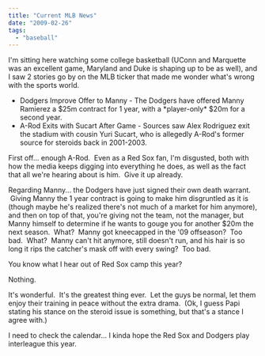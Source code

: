 ```yaml
---
title: "Current MLB News"
date: "2009-02-26"
tags:
  - "baseball"
---
```


I'm sitting here watching some college basketball (UConn and Marquette was an excellent game, Maryland and Duke is shaping up to be as well), and I saw 2 stories go by on the MLB ticker that made me wonder what's wrong with the sports world.

- Dodgers Improve Offer to Manny - The Dodgers have offered Manny Ramierez a $25m contract for 1 year, with a \*player-only\* $20m for a second year.
- A-Rod Exits with Sucart After Game - Sources saw Alex Rodriguez exit the stadium with cousin Yuri Sucart, who is allegedly A-Rod's former source for steroids back in 2001-2003.

First off... enough A-Rod.  Even as a Red Sox fan, I'm disgusted, both with how the media keeps digging into everything he does, as well as the fact that all we're hearing about is him.  Give it up already.

Regarding Manny... the Dodgers have just signed their own death warrant.  Giving Manny the 1 year contract is going to make him disgruntled as it is (though maybe he's realized there's not much of a market for him anymore), and then on top of that, you're giving not the team, not the manager, but Manny himself to determine if he wants to gouge you for another $20m the next season.  What?  Manny got kneecapped in the '09 offseason?  Too bad.  What?  Manny can't hit anymore, still doesn't run, and his hair is so long it rips the catcher's mask off with every swing?  Too bad.

You know what I hear out of Red Sox camp this year?

Nothing.

It's wonderful.  It's the greatest thing ever.  Let the guys be normal, let them enjoy their training in peace without the extra drama.  (Ok, I guess Papi stating his stance on the steroid issue is something, but that's a stance I agree with.)

I need to check the calendar... I kinda hope the Red Sox and Dodgers play interleague this year.
